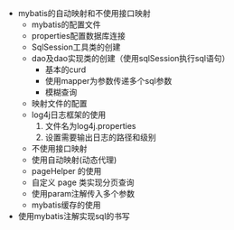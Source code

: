 * mybatis的自动映射和不使用接口映射
    * mybatis的配置文件
    * properties配置数据库连接
    * SqlSession工具类的创建
    * dao及dao实现类的创建（使用sqlSession执行sql语句）
        * 基本的curd
        * 使用mapper为参数传递多个sql参数
        * 模糊查询
    * 映射文件的配置
    * log4j日志框架的使用
      1. 文件名为log4j.properties
      2. 设置需要输出日志的路径和级别
    * 不使用接口映射
    * 使用自动映射(动态代理)
    * pageHelper 的使用
    * 自定义 page 类实现分页查询
    * 使用param注解传入多个参数
    * mybatis缓存的使用
* 使用mybatis注解实现sql的书写

    

